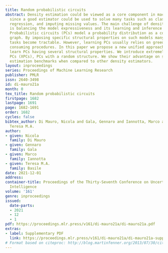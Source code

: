 ```yaml
---
title: Random probabilistic circuits
abstract: Density estimation could be viewed as a core component in machine learning,
  since a good estimator could be used to solve many tasks such as classification,
  regression, and imputing missing values. The main challenge of density estimation
  is balancing the model expressiveness and its learning and inference complexity.
  Probabilistic circuits (PCs) model a probability distribution as a computational
  graph. By imposing specific structural properties on such models many inference
  tasks become tractable. However, learning PCs usually relies on greedy and time
  consuming procedures. In this paper we propose a new unified approach to efficiently
  learn PCs having several structural properties. We introduce extremely randomized
  PCs (XPCs), PCs with a random structure. We show their advantage on standard density
  estimation benchmarks when compared to other density estimators.
layout: inproceedings
series: Proceedings of Machine Learning Research
publisher: PMLR
issn: 2640-3498
id: di-mauro21a
month: 0
tex_title: Random probabilistic circuits
firstpage: 1682
lastpage: 1691
page: 1682-1691
order: 1682
cycles: false
bibtex_author: Di Mauro, Nicola and Gala, Gennaro and Iannotta, Marco and Basile,
  Teresa M.A.
author:
- given: Nicola
  family: Di Mauro
- given: Gennaro
  family: Gala
- given: Marco
  family: Iannotta
- given: Teresa M.A.
  family: Basile
date: 2021-12-01
address:
container-title: Proceedings of the Thirty-Seventh Conference on Uncertainty in Artificial
  Intelligence
volume: '161'
genre: inproceedings
issued:
  date-parts:
  - 2021
  - 12
  - 1
pdf: https://proceedings.mlr.press/v161/di-mauro21a/di-mauro21a.pdf
extras:
- label: Supplementary PDF
  link: https://proceedings.mlr.press/v161/di-mauro21a/di-mauro21a-supp.pdf
# Format based on citeproc: http://blog.martinfenner.org/2013/07/30/citeproc-yaml-for-bibliographies/
---
```

